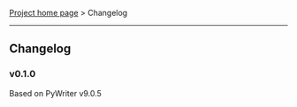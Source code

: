 [Project home page](index) > Changelog

------------------------------------------------------------------------

## Changelog


### v0.1.0 

Based on PyWriter v9.0.5


